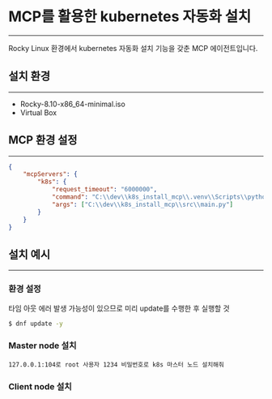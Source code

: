 # MCP를 활용한 kubernetes 자동화 설치

---

Rocky Linux 환경에서 kubernetes 자동화 설치 기능을 갖춘 MCP 에이전트입니다.

## 설치 환경

---

- Rocky-8.10-x86_64-minimal.iso
- Virtual Box


## MCP 환경 설정

---

```json
{
    "mcpServers": {
        "k8s": {
            "request_timeout": "6000000",
            "command": "C:\\dev\\k8s_install_mcp\\.venv\\Scripts\\python.exe",
            "args": ["C:\\dev\\k8s_install_mcp\\src\\main.py"]
        }
    }
}
```



## 설치 예시

---

### 환경 설정
타임 아웃 에러 발생 가능성이 있으므로 미리 update를 수행한 후 실행할 것
```bash
$ dnf update -y
```

### Master node 설치
```
127.0.0.1:104로 root 사용자 1234 비밀번호로 k8s 마스터 노드 설치해줘  
```

### Client node 설치
```

```
